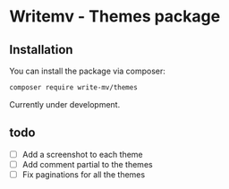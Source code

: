 # Writemv - Themes package


## Installation

You can install the package via composer:

```bash
composer require write-mv/themes
```

Currently under development.

## todo

- [ ] Add a screenshot to each theme
- [ ] Add comment partial to the themes
- [ ] Fix paginations for all the themes
